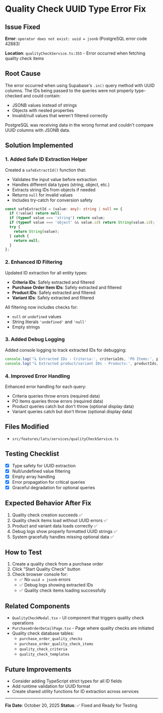 # Quality Check UUID Type Error Fix

## Issue Fixed
**Error**: `operator does not exist: uuid = jsonb` (PostgreSQL error code 42883)

**Location**: `qualityCheckService.ts:355` - Error occurred when fetching quality check items

## Root Cause
The error occurred when using Supabase's `.in()` query method with UUID columns. The IDs being passed to the queries were not properly type-checked and could contain:
- JSONB values instead of strings
- Objects with nested properties
- Invalid/null values that weren't filtered correctly

PostgreSQL was receiving data in the wrong format and couldn't compare UUID columns with JSONB data.

## Solution Implemented

### 1. Added Safe ID Extraction Helper
Created a `safeExtractId()` function that:
- Validates the input value before extraction
- Handles different data types (string, object, etc.)
- Extracts string IDs from objects if needed
- Returns `null` for invalid values
- Includes try-catch for conversion safety

```typescript
const safeExtractId = (value: any): string | null => {
  if (!value) return null;
  if (typeof value === 'string') return value;
  if (typeof value === 'object' && value.id) return String(value.id);
  try {
    return String(value);
  } catch {
    return null;
  }
};
```

### 2. Enhanced ID Filtering
Updated ID extraction for all entity types:
- **Criteria IDs**: Safely extracted and filtered
- **Purchase Order Item IDs**: Safely extracted and filtered
- **Product IDs**: Safely extracted and filtered
- **Variant IDs**: Safely extracted and filtered

All filtering now includes checks for:
- `null` or `undefined` values
- String literals `'undefined'` and `'null'`
- Empty strings

### 3. Added Debug Logging
Added console logging to track extracted IDs for debugging:
```typescript
console.log('🔍 Extracted IDs - Criteria:', criteriaIds, 'PO Items:', poItemIds);
console.log('🔍 Extracted product/variant IDs - Products:', productIds, 'Variants:', variantIds);
```

### 4. Improved Error Handling
Enhanced error handling for each query:
- Criteria queries throw errors (required data)
- PO items queries throw errors (required data)
- Product queries catch but don't throw (optional display data)
- Variant queries catch but don't throw (optional display data)

## Files Modified
- `src/features/lats/services/qualityCheckService.ts`

## Testing Checklist
- [x] Type safety for UUID extraction
- [x] Null/undefined value filtering
- [x] Empty array handling
- [x] Error propagation for critical queries
- [x] Graceful degradation for optional queries

## Expected Behavior After Fix
1. Quality check creation succeeds ✅
2. Quality check items load without UUID errors ✅
3. Product and variant data loads correctly ✅
4. Debug logs show properly formatted UUID strings ✅
5. System gracefully handles missing optional data ✅

## How to Test
1. Create a quality check from a purchase order
2. Click "Start Quality Check" button
3. Check browser console for:
   - ✅ No `uuid = jsonb` errors
   - ✅ Debug logs showing extracted IDs
   - ✅ Quality check items loading successfully

## Related Components
- `QualityCheckModal.tsx` - UI component that triggers quality check operations
- `PurchaseOrderDetailPage.tsx` - Page where quality checks are initiated
- Quality check database tables:
  - `purchase_order_quality_checks`
  - `purchase_order_quality_check_items`
  - `quality_check_criteria`
  - `quality_check_templates`

## Future Improvements
- Consider adding TypeScript strict types for all ID fields
- Add runtime validation for UUID format
- Create shared utility functions for ID extraction across services

---

**Fix Date**: October 20, 2025
**Status**: ✅ Fixed and Ready for Testing

